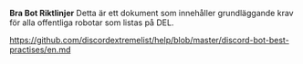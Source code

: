 **Bra Bot Riktlinjer** Detta är ett dokument som innehåller grundläggande krav för alla offentliga robotar som listas på DEL.

<https://github.com/discordextremelist/help/blob/master/discord-bot-best-practises/en.md>
